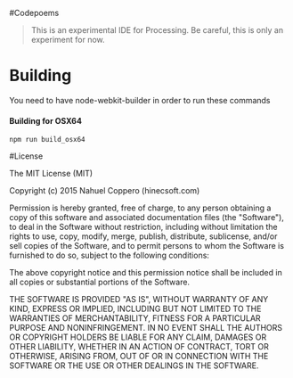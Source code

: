 #Codepoems
>This is an experimental IDE for Processing. Be careful, this is only an experiment for now.

# Building
You need to have node-webkit-builder in order to run these commands


#### Building for OSX64
```
npm run build_osx64
```

#License

The MIT License (MIT)

Copyright (c) 2015 Nahuel Coppero (hinecsoft.com)

Permission is hereby granted, free of charge, to any person obtaining a copy
of this software and associated documentation files (the "Software"), to deal
in the Software without restriction, including without limitation the rights
to use, copy, modify, merge, publish, distribute, sublicense, and/or sell
copies of the Software, and to permit persons to whom the Software is
furnished to do so, subject to the following conditions:

The above copyright notice and this permission notice shall be included in all
copies or substantial portions of the Software.

THE SOFTWARE IS PROVIDED "AS IS", WITHOUT WARRANTY OF ANY KIND, EXPRESS OR
IMPLIED, INCLUDING BUT NOT LIMITED TO THE WARRANTIES OF MERCHANTABILITY,
FITNESS FOR A PARTICULAR PURPOSE AND NONINFRINGEMENT. IN NO EVENT SHALL THE
AUTHORS OR COPYRIGHT HOLDERS BE LIABLE FOR ANY CLAIM, DAMAGES OR OTHER
LIABILITY, WHETHER IN AN ACTION OF CONTRACT, TORT OR OTHERWISE, ARISING FROM,
OUT OF OR IN CONNECTION WITH THE SOFTWARE OR THE USE OR OTHER DEALINGS IN THE
SOFTWARE.
